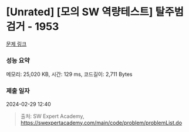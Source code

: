 # [Unrated] [모의 SW 역량테스트] 탈주범 검거 - 1953 

[문제 링크](https://swexpertacademy.com/main/code/problem/problemDetail.do?contestProbId=AV5PpLlKAQ4DFAUq) 

### 성능 요약

메모리: 25,020 KB, 시간: 129 ms, 코드길이: 2,711 Bytes

### 제출 일자

2024-02-29 12:40



> 출처: SW Expert Academy, https://swexpertacademy.com/main/code/problem/problemList.do
